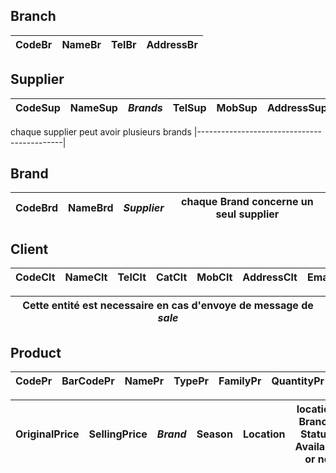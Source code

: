 ## Branch
CodeBr | NameBr	| TelBr	| AddressBr |
-------|------- |-------|-----------|

## Supplier
CodeSup | NameSup | ***Brands*** | TelSup | MobSup     | AddressSup | EmailSup | StatusSup | CreationDateSup | CreationUserSup |
--------| --------| -------------| -------| ---------- | ---------- | -------- | --------- | --------------- | --------------  |

 chaque supplier peut avoir plusieurs brands 
|--------------------------------------------|

## Brand
CodeBrd | NameBrd | ***Supplier*** | chaque Brand concerne un seul supplier |
--------|---------|----------------|----------------------------------------|

## Client
CodeClt | NameClt | TelClt | CatClt | MobClt     | AddressClt | EmailClt | StatusClt | CreationDateClt | CreationUserClt | 
--------|---------|--------| ------ | ---------- | ---------- | -------- | --------- | --------------- | --------------- |

| Cette entité est necessaire en cas d'envoye de message de ***sale*** |
| -------------------------------------------------------------------  |



## Product
CodePr | BarCodePr | NamePr | TypePr | FamilyPr | QuantityPr |StatusPr  | CreationDatePr  | CreationUserPr  | 
-------|-----------|--------|--------|----------|------------|--------- | --------------- | --------------- |

OriginalPrice | SellingPrice | ***Brand*** | Season  | Location | location: Branch; Status: Available or no | 
--------------|--------------|-------------|-------- |----------| ------------------------------------------|

